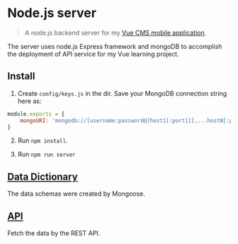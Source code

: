 # Node.js server
> A node.js backend server for my [Vue CMS mobile application](https://github.com/jys77/vue-cms-mobile).

The server uses node.js Express framework and mongoDB to accomplish the deployment of API service for my Vue learning project.

## Install
1. Create `config/keys.js` in the dir. Save your MongoDB connection string here as:
```javascript
module.exports = {
    mongoURI: 'mongodb://[username:password@]host1[:port1][,...hostN[:portN]][/[database][?options]]'
}
```

2. Run `npm install`.

3. Run `npm run server`

## [Data Dictionary](DataDictionary.md)
The data schemas were created by Mongoose.

## [API](API.md)
Fetch the data by the REST API.